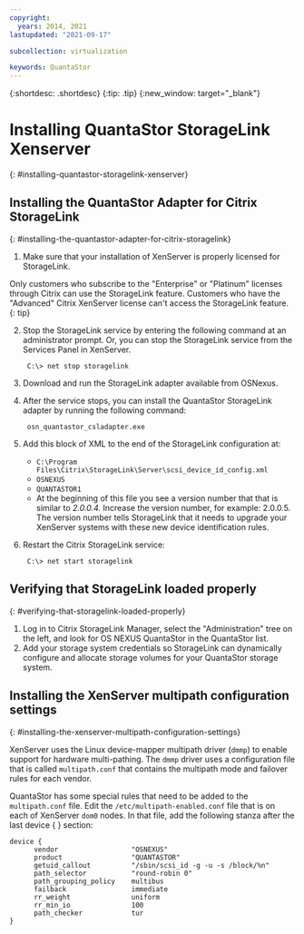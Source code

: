 ```yaml
---
copyright:
  years: 2014, 2021
lastupdated: "2021-09-17"

subcollection: virtualization

keywords: QuantaStor
---
```

{:shortdesc: .shortdesc}
{:tip: .tip}
{:new_window: target="_blank"}

# Installing QuantaStor StorageLink Xenserver
{: #installing-quantastor-storagelink-xenserver}

## Installing the QuantaStor Adapter for Citrix StorageLink
{: #installing-the-quantastor-adapter-for-citrix-storagelink}

1. Make sure that your installation of XenServer is properly licensed for StorageLink.

Only customers who subscribe to the "Enterprise" or "Platinum" licenses through Citrix can use the StorageLink feature. Customers who have the "Advanced" Citrix XenServer license can't access the StorageLink feature.
{: tip}

2. Stop the StorageLink service by entering the following command at an administrator prompt. Or, you can stop the StorageLink service from the Services Panel in XenServer.

        C:\> net stop storagelink

3. Download and run the StorageLink adapter available from OSNexus.

4. After the service stops, you can install the QuantaStor StorageLink adapter by running the following command:

        osn_quantastor_csladapter.exe

5. Add this block of XML to the end of the StorageLink configuration at:
   * `C:\Program Files\Citrix\StorageLink\Server\scsi_device_id_config.xml`
   * `OSNEXUS`
   * `QUANTASTOR1`
   * At the beginning of this file you see a version number that that is similar to _2.0.0.4._ Increase the version number, for example: 2.0.0.5. The version number tells StorageLink that it needs to upgrade your XenServer systems with these new device identification rules.
6. Restart the Citrix StorageLink service:

        C:\> net start storagelink

## Verifying that StorageLink loaded properly
{: #verifying-that-storagelink-loaded-properly}

1. Log in to Citrix StorageLink Manager, select the "Administration" tree on the left, and look for OS NEXUS QuantaStor in the QuantaStor list.
2. Add your storage system credentials so StorageLink can dynamically configure and allocate storage volumes for your QuantaStor storage system.

## Installing the XenServer multipath configuration settings
{: #installing-the-xenserver-multipath-configuration-settings}

XenServer uses the Linux device-mapper multipath driver (`dmmp`) to enable support for hardware multi-pathing. The `dmmp` driver uses a configuration file that is called `multipath.conf` that contains the multipath mode and failover rules for each vendor.

QuantaStor has some special rules that need to be added to the `multipath.conf` file. Edit the `/etc/multipath-enabled.conf` file that is on each of XenServer `dom0` nodes. In that file, add the following stanza after the last device { } section:

    device {
          vendor                  "OSNEXUS"
          product                 "QUANTASTOR"
          getuid_callout          "/sbin/scsi_id -g -u -s /block/%n"
          path_selector           "round-robin 0"
          path_grouping_policy    multibus
          failback                immediate
          rr_weight               uniform
          rr_min_io               100
          path_checker            tur
    }
